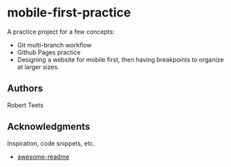 # mobile-first-practice

A practice project for a few concepts: 
- Git multi-branch workflow
- Github Pages practice
- Designing a website for mobile first, then having breakpoints to organize at larger sizes.

## Authors

Robert Teets

## Acknowledgments

Inspiration, code snippets, etc.
* [awesome-readme](https://github.com/matiassingers/awesome-readme)
